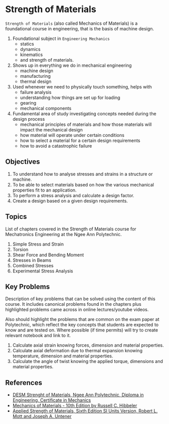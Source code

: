 # Strength of Materials

`Strength of Materials` (also called Mechanics of Materials) is a foundational course in engineering, that is the basis of machine design.


1. Foundational subject in `Engineering Mechanics`
    * statics
    * dynamics
    * kinematics
    * and strength of materials.
2. Shows up in everything we do in mechanical engineering
     * machine design
     * manufacturing
     * thermal design
3. Used whenever we need to physically touch something, helps with
     * failure analysis
     * understanding how things are set up for loading
     * gearing
     * mechanical components
4. Fundamental area of study investigating concepts needed during the design process
     * mechanical principles of materials and how those materials will impact the mechanical design 
     * how material will operate under certain conditions
     * how to select a material for a certain design requirements
     * how to avoid a catastrophic failure

## Objectives

1. To understand how to analyse stresses and strains in a structure or machine.
2. To be able to select materials based on how the various mechanical properties fit to an application. 
3. To perform a stress analysis and calculate a design factor.
4. Create a design based on a given design requirements.

## Topics
List of chapters covered in the Strength of Materials course for Mechatronics Engineering at the Ngee Ann Polytechnic.

1. Simple Stress and Strain
2. Torsion
3. Shear Force and Bending Moment
4. Stresses in Beams
5. Combined Stresses
6. Experimental Stress Analysis

## Key Problems

Description of key problems that can be solved using the content of this course.
It includes canonical problems found in the chapters plus highlighted problems came across in online lectures/youtube videos.

Also should highlight the problems that are common on the exam paper at Polytechnic, which reflect the key concepts that students are expected to know and are tested on. Where possible (if time permits) will try to create relevant notebook and link to it. 


1. Calculate axial strain knowing forces, dimension and material properties.
2. Calculate axial deformation due to thermal expansion knowing temperature, dimension and material properties.
3. Calculate the angle of twist knowing the applied torque, dimensions and material properties.

<!-- 3. Calculate the maximum stress in a beam knowing the applied load, dimensions and material properties. -->

## References

* [DESM Strenght of Materials, Ngee Ann Polytechnic, Diploma in Engineering, Certificate in Mechanics]()
* [Mechanics of Materials - 10th Edition by Russell C. Hibbeler]() 
* [Applied Strength of Materials, Sixth Edition SI Units Version, Robert L. Mott and Joseph A. Untener]()